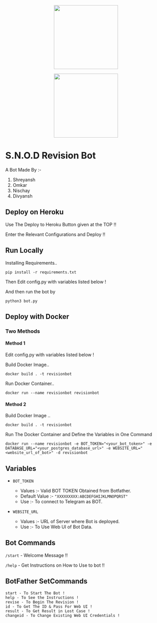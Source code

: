 <p align="center">
  <a href="https://heroku.com/deploy?template=https://github.com/shrey2199/SNOD_Revision_bot">
    <img src="https://img.shields.io/badge/Deploy%20To%20Heroku-blueviolet?style=for-the-badge&logo=heroku" width="200" />
  </a>
</p>
<p align="center">
  <a href="https://t.me/s_rawal">
    <img src="https://img.shields.io/badge/Telegram-2CA5E0?style=for-the-badge&logo=telegram&logoColor=white" width="200" />
  </a>
</p>

# S.N.O.D Revision Bot

A Bot Made By :-
  1. Shreyansh
  2. Omkar
  3. Nischay
  4. Divyansh

## Deploy on Heroku

Use The Deploy to Heroku Button given at the TOP !!

Enter the Relevant Configurations and Deploy !!

## Run Locally

Installing Requirements.. 

    pip install -r requirements.txt

Then Edit config.py with variables listed below !

And then run the bot by 

    python3 bot.py

## Deploy with Docker

### Two Methods

#### Method 1

Edit config.py with variables listed below !

Build Docker Image.. 

    docker build . -t revisionbot

Run Docker Container.. 

    docker run --name revisionbot revisionbot

#### Method 2

Build Docker Image ..

    docker build . -t revisionbot

Run The Docker Container and Define the Variables in One Command

    docker run --name revisionbot -e BOT_TOKEN="<your_bot_token>" -e DATABASE_URL="<your_postgres_database_url>" -e WEBSITE_URL="<website_url_of_bot>" -d revisionbot

## Variables

- `BOT_TOKEN`
  - Values :- Valid BOT TOKEN Obtained from Botfather.
  - Default Value :- `"XXXXXXXXX:ABCDEFGHIJKLMNOPQRST"`
  - Use :- To connect to Telegram as BOT.

- `WEBSITE_URL`
  - Values :- URL of Server where Bot is deployed.
  - Use :- To Use Web UI of Bot Data.

## Bot Commands

`/start` - Welcome Message !!

`/help` - Get Instructions on How to Use to bot !!

## BotFather SetCommands

    start - To Start The Bot !
    help - To See the Instructions !
    revise - To Begin The Revision !
    id - To Get The ID & Pass For Web UI !
    result - To Get Result in Lost Case !
    changeid - To Change Existing Web UI Credentials !
